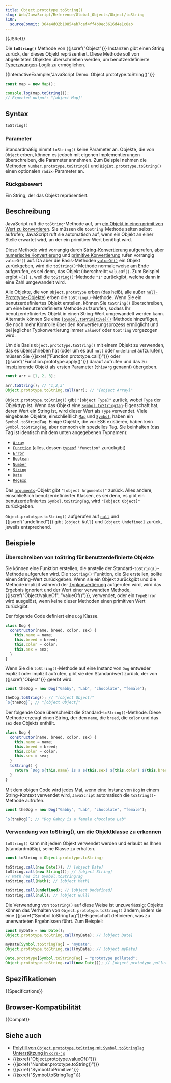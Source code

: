 ```yaml
---
title: Object.prototype.toString()
slug: Web/JavaScript/Reference/Global_Objects/Object/toString
l10n:
  sourceCommit: 364a4d02b10854ab7cef4ff4b0ec3616d4e1c8ab
---
```


{{JSRef}}

Die **`toString()`** Methode von {{jsxref("Object")}} Instanzen gibt einen String zurück, der dieses Objekt repräsentiert. Diese Methode soll von abgeleiteten Objekten überschrieben werden, um benutzerdefinierte [Typerzwungen](/de/docs/Web/JavaScript/Guide/Data_structures#type_coercion)-Logik zu ermöglichen.

{{InteractiveExample("JavaScript Demo: Object.prototype.toString()")}}

```js interactive-example
const map = new Map();

console.log(map.toString());
// Expected output: "[object Map]"
```

## Syntax

```js-nolint
toString()
```

### Parameter

Standardmäßig nimmt `toString()` keine Parameter an. Objekte, die von `Object` erben, können es jedoch mit eigenen Implementierungen überschreiben, die Parameter annehmen. Zum Beispiel nehmen die Methoden [`Number.prototype.toString()`](/de/docs/Web/JavaScript/Reference/Global_Objects/Number/toString) und [`BigInt.prototype.toString()`](/de/docs/Web/JavaScript/Reference/Global_Objects/BigInt/toString) einen optionalen `radix`-Parameter an.

### Rückgabewert

Ein String, der das Objekt repräsentiert.

## Beschreibung

JavaScript ruft die `toString`-Methode auf, um [ein Objekt in einen primitiven Wert zu konvertieren](/de/docs/Web/JavaScript/Guide/Data_structures#type_coercion). Sie müssen die `toString`-Methode selten selbst aufrufen; JavaScript ruft sie automatisch auf, wenn ein Objekt an einer Stelle erwartet wird, an der ein primitiver Wert benötigt wird.

Diese Methode wird vorrangig durch [String-Konvertierung](/de/docs/Web/JavaScript/Reference/Global_Objects/String#string_coercion) aufgerufen, aber [numerische Konvertierung](/de/docs/Web/JavaScript/Guide/Data_structures#numeric_coercion) und [primitive Konvertierung](/de/docs/Web/JavaScript/Guide/Data_structures#primitive_coercion) rufen vorrangig `valueOf()` auf. Da aber die Basis-Methoden [`valueOf()`](/de/docs/Web/JavaScript/Reference/Global_Objects/Object/valueOf) ein Objekt zurückgeben, wird die `toString()`-Methode normalerweise am Ende aufgerufen, es sei denn, das Objekt überschreibt `valueOf()`. Zum Beispiel ergibt `+[1]` `1`, weil die [`toString()`](/de/docs/Web/JavaScript/Reference/Global_Objects/Array/toString)-Methode `"1"` zurückgibt, welche dann in eine Zahl umgewandelt wird.

Alle Objekte, die von `Object.prototype` erben (das heißt, alle außer [`null`-Prototype-Objekte](/de/docs/Web/JavaScript/Reference/Global_Objects/Object#null-prototype_objects)) erben die `toString()`-Methode. Wenn Sie ein benutzerdefiniertes Objekt erstellen, können Sie `toString()` überschreiben, um eine benutzerdefinierte Methode aufzurufen, sodass Ihr benutzerdefiniertes Objekt in einen String-Wert umgewandelt werden kann. Alternativ können Sie eine [`[Symbol.toPrimitive]()`](/de/docs/Web/JavaScript/Reference/Global_Objects/Symbol/toPrimitive)-Methode hinzufügen, die noch mehr Kontrolle über den Konvertierungsprozess ermöglicht und bei jeglicher Typkonvertierung immer `valueOf` oder `toString` vorgezogen wird.

Um die Basis `Object.prototype.toString()` mit einem Objekt zu verwenden, das es überschrieben hat (oder um es auf `null` oder `undefined` aufzurufen), müssen Sie {{jsxref("Function.prototype.call()")}} oder {{jsxref("Function.prototype.apply()")}} darauf aufrufen und das zu inspizierende Objekt als ersten Parameter (`thisArg` genannt) übergeben.

```js
const arr = [1, 2, 3];

arr.toString(); // "1,2,3"
Object.prototype.toString.call(arr); // "[object Array]"
```

`Object.prototype.toString()` gibt `"[object Type]"` zurück, wobei `Type` der Objekttyp ist. Wenn das Objekt eine [`Symbol.toStringTag`](/de/docs/Web/JavaScript/Reference/Global_Objects/Symbol/toStringTag)-Eigenschaft hat, deren Wert ein String ist, wird dieser Wert als `Type` verwendet. Viele eingebaute Objekte, einschließlich [`Map`](/de/docs/Web/JavaScript/Reference/Global_Objects/Map) und [`Symbol`](/de/docs/Web/JavaScript/Reference/Global_Objects/Symbol), haben ein `Symbol.toStringTag`. Einige Objekte, die vor ES6 existieren, haben kein `Symbol.toStringTag`, aber dennoch ein spezielles Tag. Sie beinhalten (das Tag ist identisch mit dem unten angegebenen Typnamen):

- [`Array`](/de/docs/Web/JavaScript/Reference/Global_Objects/Array)
- [`Function`](/de/docs/Web/JavaScript/Reference/Functions) (alles, dessen [`typeof`](/de/docs/Web/JavaScript/Reference/Operators/typeof) `"function"` zurückgibt)
- [`Error`](/de/docs/Web/JavaScript/Reference/Global_Objects/Error)
- [`Boolean`](/de/docs/Web/JavaScript/Reference/Global_Objects/Boolean)
- [`Number`](/de/docs/Web/JavaScript/Reference/Global_Objects/Number)
- [`String`](/de/docs/Web/JavaScript/Reference/Global_Objects/String)
- [`Date`](/de/docs/Web/JavaScript/Reference/Global_Objects/Date)
- [`RegExp`](/de/docs/Web/JavaScript/Reference/Global_Objects/RegExp)

Das [`arguments`](/de/docs/Web/JavaScript/Reference/Functions/arguments)-Objekt gibt `"[object Arguments]"` zurück. Alles andere, einschließlich benutzerdefinierter Klassen, es sei denn, es gibt ein benutzerdefiniertes `Symbol.toStringTag`, wird `"[object Object]"` zurückgeben.

`Object.prototype.toString()` aufgerufen auf [`null`](/de/docs/Web/JavaScript/Reference/Operators/null) und {{jsxref("undefined")}} gibt `[object Null]` und `[object Undefined]` zurück, jeweils entsprechend.

## Beispiele

### Überschreiben von toString für benutzerdefinierte Objekte

Sie können eine Funktion erstellen, die anstelle der Standard-`toString()`-Methode aufgerufen wird. Die `toString()`-Funktion, die Sie erstellen, sollte einen String-Wert zurückgeben. Wenn sie ein Objekt zurückgibt und die Methode implizit während der [Typkonvertierung](/de/docs/Web/JavaScript/Guide/Data_structures#type_coercion) aufgerufen wird, wird das Ergebnis ignoriert und der Wert einer verwandten Methode, {{jsxref("Object/valueOf", "valueOf()")}}, verwendet, oder ein `TypeError` wird ausgelöst, wenn keine dieser Methoden einen primitiven Wert zurückgibt.

Der folgende Code definiert eine `Dog` Klasse.

```js
class Dog {
  constructor(name, breed, color, sex) {
    this.name = name;
    this.breed = breed;
    this.color = color;
    this.sex = sex;
  }
}
```

Wenn Sie die `toString()`-Methode auf eine Instanz von `Dog` entweder explizit oder implizit aufrufen, gibt sie den Standardwert zurück, der von {{jsxref("Object")}} geerbt wird:

```js
const theDog = new Dog("Gabby", "Lab", "chocolate", "female");

theDog.toString(); // "[object Object]"
`${theDog}`; // "[object Object]"
```

Der folgende Code überschreibt die Standard-`toString()`-Methode. Diese Methode erzeugt einen String, der den `name`, die `breed`, die `color` und das `sex` des Objekts enthält.

```js
class Dog {
  constructor(name, breed, color, sex) {
    this.name = name;
    this.breed = breed;
    this.color = color;
    this.sex = sex;
  }
  toString() {
    return `Dog ${this.name} is a ${this.sex} ${this.color} ${this.breed}`;
  }
}
```

Mit dem obigen Code wird jedes Mal, wenn eine Instanz von `Dog` in einem String-Kontext verwendet wird, `JavaScript` automatisch die `toString()`-Methode aufrufen.

```js
const theDog = new Dog("Gabby", "Lab", "chocolate", "female");

`${theDog}`; // "Dog Gabby is a female chocolate Lab"
```

### Verwendung von toString(), um die Objektklasse zu erkennen

`toString()` kann mit jedem Objekt verwendet werden und erlaubt es Ihnen (standardmäßig), seine Klasse zu erhalten.

```js
const toString = Object.prototype.toString;

toString.call(new Date()); // [object Date]
toString.call(new String()); // [object String]
// Math has its Symbol.toStringTag
toString.call(Math); // [object Math]

toString.call(undefined); // [object Undefined]
toString.call(null); // [object Null]
```

Die Verwendung von `toString()` auf diese Weise ist unzuverlässig; Objekte können das Verhalten von `Object.prototype.toString()` ändern, indem sie eine {{jsxref("Symbol.toStringTag")}}-Eigenschaft definieren, was zu unerwarteten Ergebnissen führt. Zum Beispiel:

```js
const myDate = new Date();
Object.prototype.toString.call(myDate); // [object Date]

myDate[Symbol.toStringTag] = "myDate";
Object.prototype.toString.call(myDate); // [object myDate]

Date.prototype[Symbol.toStringTag] = "prototype polluted";
Object.prototype.toString.call(new Date()); // [object prototype polluted]
```

## Spezifikationen

{{Specifications}}

## Browser-Kompatibilität

{{Compat}}

## Siehe auch

- [Polyfill von `Object.prototype.toString` mit `Symbol.toStringTag` Unterstützung in `core-js`](https://github.com/zloirock/core-js#ecmascript-object)
- {{jsxref("Object.prototype.valueOf()")}}
- {{jsxref("Number.prototype.toString()")}}
- {{jsxref("Symbol.toPrimitive")}}
- {{jsxref("Symbol.toStringTag")}}
